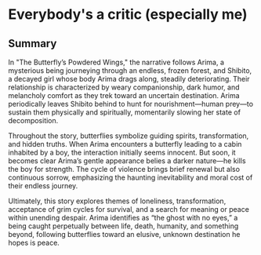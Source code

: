 # Everybody's a critic (especially me)

## Summary
In "The Butterfly’s Powdered Wings," the narrative follows Arima, a mysterious being journeying through an endless, frozen forest, and Shibito, a decayed girl whose body Arima drags along, steadily deteriorating. Their relationship is characterized by weary companionship, dark humor, and melancholy comfort as they trek toward an uncertain destination. Arima periodically leaves Shibito behind to hunt for nourishment—human prey—to sustain them physically and spiritually, momentarily slowing her state of decomposition.

Throughout the story, butterflies symbolize guiding spirits, transformation, and hidden truths. When Arima encounters a butterfly leading to a cabin inhabited by a boy, the interaction initially seems innocent. But soon, it becomes clear Arima’s gentle appearance belies a darker nature—he kills the boy for strength. The cycle of violence brings brief renewal but also continuous sorrow, emphasizing the haunting inevitability and moral cost of their endless journey. 

Ultimately, this story explores themes of loneliness, transformation, acceptance of grim cycles for survival, and a search for meaning or peace within unending despair. Arima identifies as “the ghost with no eyes,” a being caught perpetually between life, death, humanity, and something beyond, following butterflies toward an elusive, unknown destination he hopes is peace.
